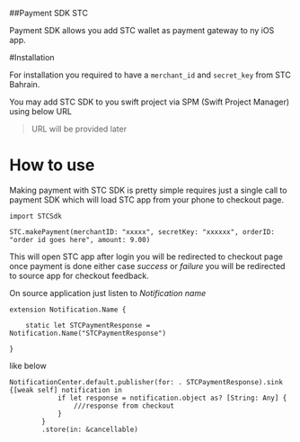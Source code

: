 ##Payment SDK STC

Payment SDK allows you add STC wallet as payment gateway to ny iOS app.

#Installation

For installation you required to have a `merchant_id` and `secret_key` from STC Bahrain. 

You may add STC SDK to you swift project via SPM (Swift Project Manager) using below URL

> URL will be provided later
> 

# How to use

Making payment with STC SDK is pretty simple requires just a single call to payment SDK which will load STC app from your phone to checkout page.

```
import STCSdk

STC.makePayment(merchantID: "xxxxx", secretKey: "xxxxxx", orderID: "order id goes here", amount: 9.00)

```

This will open STC app after login you will be redirected to checkout page once payment is done either case *success* or *failure* you will be redirected to source app for checkout feedback.

On source application just listen to *Notification name*

```
extension Notification.Name {

    static let STCPaymentResponse = Notification.Name("STCPaymentResponse")

}

```

like below 

```
NotificationCenter.default.publisher(for: . STCPaymentResponse).sink {[weak self] notification in
            if let response = notification.object as? [String: Any] {
                ///response from checkout
            }
        }
        .store(in: &cancellable)
        
```